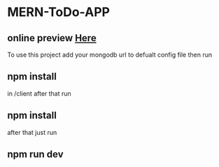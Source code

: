 # MERN-ToDo-APP
## online preview [Here](https://murmuring-anchorage-82463.herokuapp.com/login)

To use this project add your mongodb url to defualt config file 
then run 
## npm install 
in /client after that run 
## npm install 
after that just run 
## npm run dev
